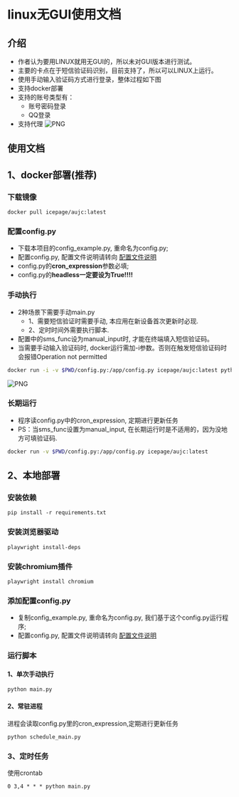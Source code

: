 # linux无GUI使用文档

## 介绍
- 作者认为要用LINUX就用无GUI的，所以未对GUI版本进行测试。
- 主要的卡点在于短信验证码识别，目前支持了，所以可以LINUX上运行。
- 使用手动输入验证码方式进行登录，整体过程如下图
- 支持docker部署
- 支持的账号类型有：
  - 账号密码登录
  - QQ登录
- 支持代理
![PNG](./img/linux.png)


## 使用文档
## 1、docker部署(推荐)

### 下载镜像
```shell
docker pull icepage/aujc:latest
```

### 配置config.py
- 下载本项目的config_example.py, 重命名为config.py; 
- 配置config.py, 配置文件说明请转向 [配置文件说明](https://github.com/icepage/AutoUpdateJdCookie/blob/main/配置文件说明.md)
- config.py的**cron_expression**参数必填;
- config.py的**headless一定要设为True!!!!**

### 手动执行
- 2种场景下需要手动main.py
  - 1、需要短信验证时需要手动, 本应用在新设备首次更新时必现. 
  - 2、定时时间外需要执行脚本. 
- 配置中的sms_func设为manual_input时, 才能在终端填入短信验证码。
- 当需要手动输入验证码时, docker运行需加-i参数。否则在触发短信验证码时会报错Operation not permitted
```bash
docker run -i -v $PWD/config.py:/app/config.py icepage/aujc:latest python main.py
```

![PNG](./img/linux.png)

### 长期运行
- 程序读config.py中的cron_expression, 定期进行更新任务
- PS：当sms_func设置为manual_input, 在长期运行时是不适用的，因为没地方可填验证码. 
```bash
docker run -v $PWD/config.py:/app/config.py icepage/aujc:latest
```

## 2、本地部署
### 安装依赖
```commandline
pip install -r requirements.txt
```

### 安装浏览器驱动
```commandline
playwright install-deps
```

### 安装chromium插件
```commandline
playwright install chromium
```

### 添加配置config.py
- 复制config_example.py, 重命名为config.py, 我们基于这个config.py运行程序;
- 配置config.py, 配置文件说明请转向 [配置文件说明](https://github.com/icepage/AutoUpdateJdCookie/blob/main/配置文件说明.md)

### 运行脚本
#### 1、单次手动执行
```commandline
python main.py
```

#### 2、常驻进程
进程会读取config.py里的cron_expression,定期进行更新任务
```commandline
python schedule_main.py
```

### 3、定时任务
使用crontab
```commandline
0 3,4 * * * python main.py
```